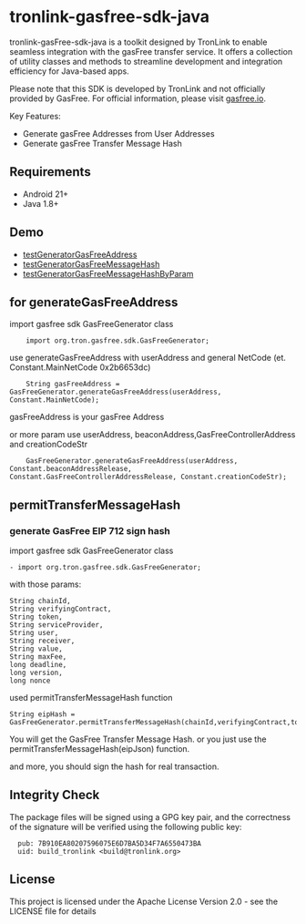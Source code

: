 # tronlink-gasfree-sdk-java

tronlink-gasFree-sdk-java is a toolkit designed by TronLink to enable seamless integration with the gasFree transfer service. It offers a collection of utility classes and methods to streamline development and integration efficiency for Java-based apps.

Please note that this SDK is developed by TronLink and not officially provided by GasFree. For official information, please visit [gasfree.io](https://gasfee.io).

Key Features:
- Generate gasFree Addresses from User Addresses
- Generate gasFree Transfer Message Hash

## Requirements
- Android 21+
- Java 1.8+


## Demo
- [testGeneratorGasFreeAddress](./gasfree-sdk-java/src/test/java/org/tron/gasfree/sdk/GasFreeGeneratorTest.java)
- [testGeneratorGasFreeMessageHash](./gasfree-sdk-java/src/test/java/org/tron/gasfree/sdk/GasFreeGeneratorTest.java)
- [testGeneratorGasFreeMessageHashByParam](./gasfree-sdk-java/src/test/java/org/tron/gasfree/sdk/GasFreeGeneratorTest.java)
## for generateGasFreeAddress
import gasfree sdk GasFreeGenerator class
```
    import org.tron.gasfree.sdk.GasFreeGenerator;
```
use generateGasFreeAddress with userAddress and general NetCode (et. Constant.MainNetCode 0x2b6653dc)
```
    String gasFreeAddress = GasFreeGenerator.generateGasFreeAddress(userAddress, Constant.MainNetCode);
```
gasFreeAddress is your gasFree Address

or more param
use userAddress, beaconAddress,GasFreeControllerAddress and creationCodeStr
```
    GasFreeGenerator.generateGasFreeAddress(userAddress, Constant.beaconAddressRelease, Constant.GasFreeControllerAddressRelease, Constant.creationCodeStr);
```

## permitTransferMessageHash
### generate GasFree EIP 712 sign hash
import gasfree sdk GasFreeGenerator class
```
- import org.tron.gasfree.sdk.GasFreeGenerator;
```

with those params:
```
String chainId,
String verifyingContract,
String token,
String serviceProvider,
String user,
String receiver,
String value,
String maxFee,
long deadline,
long version,
long nonce
```
used permitTransferMessageHash function
```
String eipHash = GasFreeGenerator.permitTransferMessageHash(chainId,verifyingContract,token,serviceProvider,user,receiver,value,maxFee,deadline,version,nonce);
```
You will get the GasFree Transfer Message Hash.
or you just use the permitTransferMessageHash(eipJson) function.

and more, you should sign the hash for real transaction.
## Integrity Check
The package files will be signed using a GPG key pair, and the correctness of the signature will be verified using the following public key:
```
  pub: 7B910EA80207596075E6D7BA5D34F7A6550473BA
  uid: build_tronlink <build@tronlink.org>
```
## License
This project is licensed under the Apache License Version 2.0 - see the LICENSE file for details
